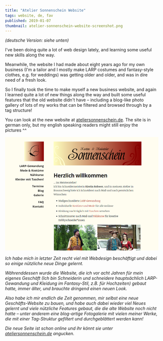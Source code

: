 ```yaml
---
title: "Atelier Sonnenschein Website"
tags: website, de, fav
published: 2019-01-07
thumbnail: atelier-sonnenschein-website-screenshot.png
---
```


*(deutsche Version: siehe unten)*

I've been doing quite a lot of web design lately, and learning some useful new skills along the way. 

Meanwhile, the website I had made about eight years ago for my own business (I'm a tailor and I mostly make LARP costumes and fantasy-style clothes, e.g. for weddings) was getting older and older, and was in dire need of a fresh look.

So I finally took the time to make myself a new business website, and again I learned quite a lot of new things along the way and built some useful features that the old website didn't have – including a blog-like photo gallery of lots of my works that can be filtered and browsed through by a tag structure!

You can look at the new website at [ateliersonnenschein.de](http://ateliersonnenschein.de). The site is in german only, but my english speaking readers might still enjoy the pictures&nbsp;^^ 

[![Screenshot of the Atelier Sonnenschein Website](atelier-sonnenschein-website-screenshot.png)](http://ateliersonnenschein.de)

*Ich habe mich in letzter Zeit recht viel mit Webdesign beschäftigt und dabei so einige nützliche neue Dinge gelernt.*

*Währenddessen wurde die Website, die ich vor acht Jahren für mein eigenes Geschäft (Ich bin Schneiderin und schneidere hauptsächlich LARP-Gewandung und Kleidung im Fantasy-Stil, z.B. für Hochzeiten) gebaut hatte, immer älter, und brauchte dringend einen neuen Look.*

*Also habe ich mir endlich die Zeit genommen, mir selbst eine neue Geschäfts-Website zu bauen, und habe auch dabei wieder viel Neues gelernt und viele nützliche Features gebaut, die die alte Website noch nicht hatte – unter anderem eine blog-artige Fotogalerie mit vielen meiner Werke, die mit einer Tag-Struktur gefiltert und durchgeblättert werden kann!*

*Die neue Seite ist schon online und ihr könnt sie unter [ateliersonnenschein.de](http://ateliersonnenschein.de) angucken.*
